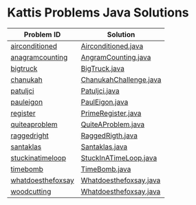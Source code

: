 # Kattis Problems Java Solutions

Problem ID | Solution
--- | ---
[airconditioned](https://open.kattis.com/problems/airconditioned) | [Airconditioned.java](src/kattis/airconditioned/Airconditioned.java)  
[anagramcounting](https://open.kattis.com/problems/anagramcounting) | [AngramCounting.java](src/kattis/AngramCounting.java) 
[bigtruck](https://open.kattis.com/problems/bigtruck) | [BigTruck.java](src/kattis/truck/dijkstra/BigTruck.java)  
[chanukah](https://open.kattis.com/problems/4thought) | [ChanukahChallenge.java](src/kattis/ChanukahChallenge.java)  
[patuljci](https://open.kattis.com/problems/patuljci) | [Patuljci.java](src/kattis/Patuljci.java)  
[pauleigon](https://open.kattis.com/problems/pauleigon) | [PaulEigon.java](src/kattis/PaulEigon.java)
[register](https://open.kattis.com/problems/register) | [PrimeRegister.java](src/kattis/PrimeRegister.java)
[quiteaproblem](https://open.kattis.com/problems/quiteaproblem) | [QuiteAProblem.java](src/kattis/QuiteAProblem.java)
[raggedright](https://open.kattis.com/problems/raggedright) | [RaggedRigth.java](src/kattis/RaggedRigth.java)
[santaklas](https://open.kattis.com/problems/santaklas) | [Santaklas.java](src/kattis/Santaklas.java)
[stuckinatimeloop](https://open.kattis.com/problems/stuckinatimeloop) | [StuckInATimeLoop.java](src/kattis/StuckInATimeLoop.java)
[timebomb](https://open.kattis.com/problems/timebomb) | [TimeBomb.java](src/kattis/TimeBomb.java)
[whatdoesthefoxsay](https://open.kattis.com/problems/whatdoesthefoxsay) | [Whatdoesthefoxsay.java](src/kattis/Whatdoesthefoxsay.java)
[woodcutting](https://open.kattis.com/problems/woodcutting) | [Whatdoesthefoxsay.java](src/kattis/Woodcutting.java)

